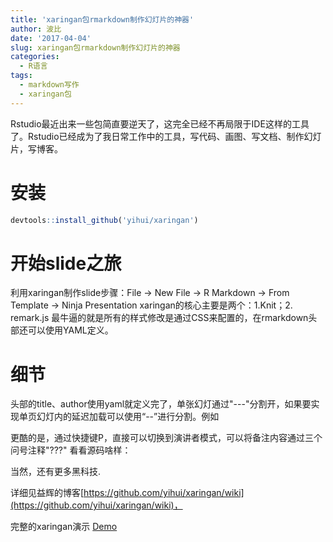 ```yaml
---
title: 'xaringan包rmarkdown制作幻灯片的神器'
author: 波比
date: '2017-04-04'
slug: xaringan包rmarkdown制作幻灯片的神器
categories:
  - R语言
tags: 
  - markdown写作
  - xaringan包
---
```


Rstudio最近出来一些包简直要逆天了，这完全已经不再局限于IDE这样的工具了。Rstudio已经成为了我日常工作中的工具，写代码、画图、写文档、制作幻灯片，写博客。

# 安装

```R
devtools::install_github('yihui/xaringan')
```

开始slide之旅
=========

利用xaringan制作slide步骤：File -> New File -> R Markdown -> From Template -> Ninja Presentation xaringan的核心主要是两个：1.Knit；2. remark.js 最牛逼的就是所有的样式修改是通过CSS来配置的，在rmarkdown头部还可以使用YAML定义。

细节
==

头部的title、author使用yaml就定义完了，单张幻灯通过"---"分割开，如果要实现单页幻灯内的延迟加载可以使用“--”进行分割。例如  

更酷的是，通过快捷键P，直接可以切换到演讲者模式，可以将备注内容通过三个问号注释"???" 看看源码啥样：

当然，还有更多黑科技.

详细见益辉的博客[https://github.com/yihui/xaringan/wiki](https://github.com/yihui/xaringan/wiki)，

完整的xaringan演示 [Demo](https://slides.yihui.name/xaringan/#1)